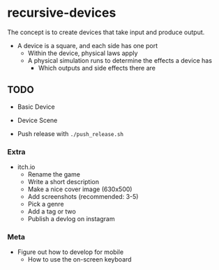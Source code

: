 # recursive-devices

The concept is to create devices that take input and produce output.

- A device is a square, and each side has one port
  - Within the device, physical laws apply
  - A physical simulation runs to determine the effects a device has
    - Which outputs and side effects there are

## TODO

- Basic Device
- Device Scene

- Push release with `./push_release.sh`

### Extra

- itch.io
  - Rename the game
  - Write a short description
  - Make a nice cover image (630x500)
  - Add screenshots (recommended: 3-5)
  - Pick a genre
  - Add a tag or two
  - Publish a devlog on instagram

### Meta

- Figure out how to develop for mobile
  - How to use the on-screen keyboard
